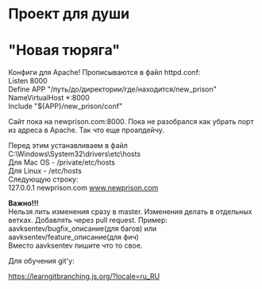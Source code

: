 # Проект для души
# "Новая тюряга"

Конфиги для Apache! Прописываются в файл httpd.conf:  
Listen 8000  
Define APP "/путь/до/директории/где/находится/new_prison"  
NameVirtualHost *:8000  
Include "${APP}/new_prison/conf"  

Сайт пока на newprison.com:8000. Пока не разобрался как убрать порт из адреса в Apache. Так что еще проапдейчу.  

Перед этим устанавливаем в файл C:\Windows\System32\drivers\etc\hosts  
Для Mac OS - /private/etc/hosts  
Для Linux - /etc/hosts  
Следующую строку:  
127.0.0.1 newprison.com www.newprison.com  

**Важно!!!**  
Нельзя лить изменения сразу в master. Изменения делать в отдельных ветках. Добавлять через pull request. Пример:  
aavksentev/bugfix_описание(для багов) или aavksentev/feature_описание(для фич)  
Вместо aavksentev пишите что то свое.  

Для обучения git'у:  

https://learngitbranching.js.org/?locale=ru_RU 
